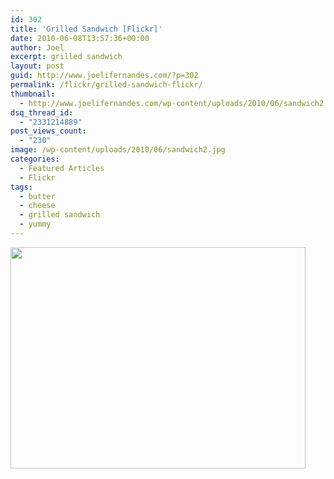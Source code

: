 ```yaml
---
id: 302
title: 'Grilled Sandwich [Flickr]'
date: 2010-06-08T13:57:36+00:00
author: Joel
excerpt: grilled sandwich
layout: post
guid: http://www.joelifernandes.com/?p=302
permalink: /flickr/grilled-sandwich-flickr/
thumbnail:
  - http://www.joelifernandes.com/wp-content/uploads/2010/06/sandwich2.jpg
dsq_thread_id:
  - "2331214889"
post_views_count:
  - "230"
image: /wp-content/uploads/2010/06/sandwich2.jpg
categories:
  - Featured Articles
  - Flickr
tags:
  - butter
  - cheese
  - grilled sandwich
  - yummy
---
```

<img class="alignnone size-full wp-image-301" title="Grilled Sandwich" src="http://www.joelifernandes.com/wp-content/uploads/2010/06/sandwich2.jpg" alt="" width="472" height="354" srcset="http://joelifernandes.com/wp-content/uploads/2010/06/sandwich2-300x225.jpg 300w, http://joelifernandes.com/wp-content/uploads/2010/06/sandwich2.jpg 1024w" sizes="(max-width: 472px) 100vw, 472px" />
